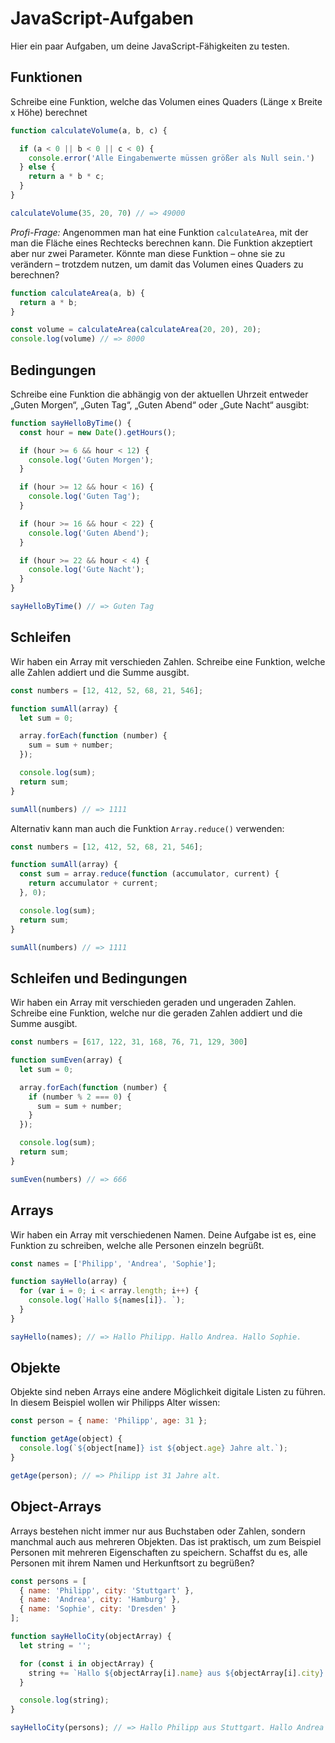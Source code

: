 # JavaScript-Aufgaben

Hier ein paar Aufgaben, um deine JavaScript-Fähigkeiten zu testen.

## Funktionen

Schreibe eine Funktion, welche das Volumen eines Quaders (Länge x Breite x Höhe) berechnet

```javascript
function calculateVolume(a, b, c) {

  if (a < 0 || b < 0 || c < 0) {
    console.error('Alle Eingabenwerte müssen größer als Null sein.')
  } else {
    return a * b * c;
  }
}

calculateVolume(35, 20, 70) // => 49000
```

*Profi-Frage:* Angenommen man hat eine Funktion `calculateArea`, mit der man die Fläche eines Rechtecks berechnen kann. Die Funktion akzeptiert aber nur zwei Parameter. Könnte man diese Funktion – ohne sie zu verändern – trotzdem nutzen, um damit das Volumen eines Quaders zu berechnen?

```javascript
function calculateArea(a, b) {
  return a * b;
}

const volume = calculateArea(calculateArea(20, 20), 20);
console.log(volume) // => 8000
```

## Bedingungen

Schreibe eine Funktion die abhängig von der aktuellen Uhrzeit entweder „Guten Morgen“, „Guten Tag“, „Guten Abend“ oder „Gute Nacht“ ausgibt:

```javascript
function sayHelloByTime() {
  const hour = new Date().getHours();

  if (hour >= 6 && hour < 12) {
    console.log('Guten Morgen');
  }

  if (hour >= 12 && hour < 16) {
    console.log('Guten Tag');
  }

  if (hour >= 16 && hour < 22) {
    console.log('Guten Abend');
  }

  if (hour >= 22 && hour < 4) {
    console.log('Gute Nacht');
  }
}

sayHelloByTime() // => Guten Tag
```

## Schleifen

Wir haben ein Array mit verschieden Zahlen. Schreibe eine Funktion, welche alle Zahlen addiert und die Summe ausgibt.

```javascript
const numbers = [12, 412, 52, 68, 21, 546];

function sumAll(array) {
  let sum = 0;

  array.forEach(function (number) {
    sum = sum + number;
  });

  console.log(sum);
  return sum;
}

sumAll(numbers) // => 1111
```

Alternativ kann man auch die Funktion `Array.reduce()` verwenden:

```javascript
const numbers = [12, 412, 52, 68, 21, 546];

function sumAll(array) {
  const sum = array.reduce(function (accumulator, current) {
    return accumulator + current;
  }, 0);

  console.log(sum);
  return sum;
}

sumAll(numbers) // => 1111
```

## Schleifen und Bedingungen

Wir haben ein Array mit verschieden geraden und ungeraden Zahlen. Schreibe eine Funktion, welche nur die geraden Zahlen addiert und die Summe ausgibt.

```javascript
const numbers = [617, 122, 31, 168, 76, 71, 129, 300]

function sumEven(array) {
  let sum = 0;

  array.forEach(function (number) {
    if (number % 2 === 0) {
      sum = sum + number;
    }
  });

  console.log(sum);
  return sum;
}

sumEven(numbers) // => 666
```

## Arrays

Wir haben ein Array mit verschiedenen Namen. Deine Aufgabe ist es, eine Funktion zu schreiben, welche alle Personen einzeln begrüßt.

```javascript
const names = ['Philipp', 'Andrea', 'Sophie'];

function sayHello(array) {
  for (var i = 0; i < array.length; i++) {
    console.log(`Hallo ${names[i]}. `);
  }
}

sayHello(names); // => Hallo Philipp. Hallo Andrea. Hallo Sophie.
```

## Objekte

Objekte sind neben Arrays eine andere Möglichkeit digitale Listen zu führen. In diesem Beispiel wollen wir Philipps Alter wissen:

```javascript
const person = { name: 'Philipp', age: 31 };

function getAge(object) {
  console.log(`${object[name]} ist ${object.age} Jahre alt.`);
}

getAge(person); // => Philipp ist 31 Jahre alt.
```

## Object-Arrays

Arrays bestehen nicht immer nur aus Buchstaben oder Zahlen, sondern manchmal auch aus mehreren Objekten. Das ist praktisch, um zum Beispiel Personen mit mehreren Eigenschaften zu speichern. Schaffst du es, alle Personen mit ihrem Namen und Herkunftsort zu begrüßen?

```javascript
const persons = [
  { name: 'Philipp', city: 'Stuttgart' },
  { name: 'Andrea', city: 'Hamburg' },
  { name: 'Sophie', city: 'Dresden' }
];

function sayHelloCity(objectArray) {
  let string = '';

  for (const i in objectArray) {
    string += `Hallo ${objectArray[i].name} aus ${objectArray[i].city}. `;
  }

  console.log(string);
}

sayHelloCity(persons); // => Hallo Philipp aus Stuttgart. Hallo Andrea aus Hamburg. Hallo Sophie aus Dresden.
```
